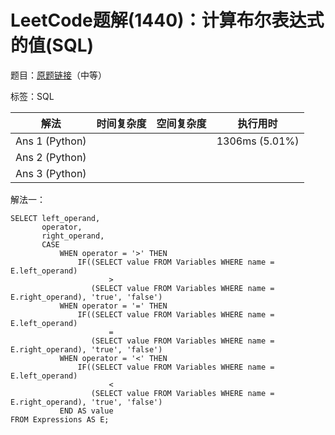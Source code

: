 # LeetCode题解(1440)：计算布尔表达式的值(SQL)

题目：[原题链接](https://leetcode-cn.com/problems/evaluate-boolean-expression/)（中等）

标签：SQL

| 解法           | 时间复杂度 | 空间复杂度 | 执行用时       |
| -------------- | ---------- | ---------- | -------------- |
| Ans 1 (Python) |            |            | 1306ms (5.01%) |
| Ans 2 (Python) |            |            |                |
| Ans 3 (Python) |            |            |                |

解法一：

```mysql
SELECT left_operand,
       operator,
       right_operand,
       CASE
           WHEN operator = '>' THEN
               IF((SELECT value FROM Variables WHERE name = E.left_operand)
                      >
                  (SELECT value FROM Variables WHERE name = E.right_operand), 'true', 'false')
           WHEN operator = '=' THEN
               IF((SELECT value FROM Variables WHERE name = E.left_operand)
                      =
                  (SELECT value FROM Variables WHERE name = E.right_operand), 'true', 'false')
           WHEN operator = '<' THEN
               IF((SELECT value FROM Variables WHERE name = E.left_operand)
                      <
                  (SELECT value FROM Variables WHERE name = E.right_operand), 'true', 'false')
           END AS value
FROM Expressions AS E;
```
